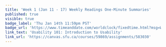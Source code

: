 ```yaml
---
title: 'Week 1 (Jan 11 - 17) Weekly Readings One-Minute Summaries'
published: true
visible: true
badge_label: 'Thu Jan 14th 11:59pm PST'
badge_url: 'https://www.timeanddate.com/worldclock/fixedtime.html?msg=Week+2+%28Sep+12+-+18%29+Weekly+Readings+One-Minute+Summaries+Due+Date&iso=20210114T2359&p1=256'
link_text: 'Usability 101: Introduction to Usability'
link_url: 'https://canvas.sfu.ca/courses/59869/assignments/583030'
---
```

